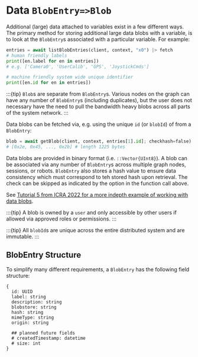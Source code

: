 # Data `BlobEntry=>Blob`

Additional (large) data attached to variables exist in a few different ways.  The primary method for storing additional large data blobs with a variable, is to look at the `BlobEntry`s associated with a particular variable.  For example:
```python
entries = await listBlobEntries(client, context, "x0") |> fetch
# human friendly labels
print([en.label for en in entries])
# e.g. ['Camera0', 'UserCalib', 'GPS', 'JoystickCmds']

# machine friendly system wide unique identifier
print([en.id for en in entries])
```

:::{tip}
`Blob`s are separate from `BlobEntry`s.  Various nodes on the graph can have any number of `BlobEntry`s (including duplicates), but the user does not necessary have the need to pull the bandwidth heavy blobs across all parts of the system network.
:::

Data blobs can be fetched via, e.g. using the unique `id` (or `blobId`) of from a `BlobEntry`:
```python
blob = await getBlob(client, context, entries[1].id]; checkhash=false)
# [0x2e, 0x45, ..., 0x2b] # length 1225 bytes
```

Data blobs are provided in binary format (i.e. `::Vector{UInt8}`).  A blob can be associated via any number of `BlobEntry`s across multiple graph nodes, sessions, or robots.  `BlobEntry` also stores a hash value to ensure data consistency which must correspond to teh stored hash upon retrieval.  The check can be skipped as indicated by the option in the function call above.

See [Tutorial 5 from ICRA 2022 for a more indepth example of working with data blobs](https://app.navability.io/get-started/tutorials/icra-5-marineexample).


:::{tip}
A blob is owned by a `user` and only accessible by other users if allowed via approved roles or permissions.
:::

:::{tip}
All `blobId`s are unique across the entire distributed system and are immutable.
:::

## BlobEntry Structure

To simplify many different requirements, a `BlobEntry` has the following field structure:
```
{
  id: UUID
  label: string
  description: string
  blobstore: string
  hash: string
  mimeType: string
  origin: string

  ## planned future fields
  # createdTimestamp: datetime
  # size: int
}
```


<!-- ```@docs
listBlobEntries
getBlob
``` -->